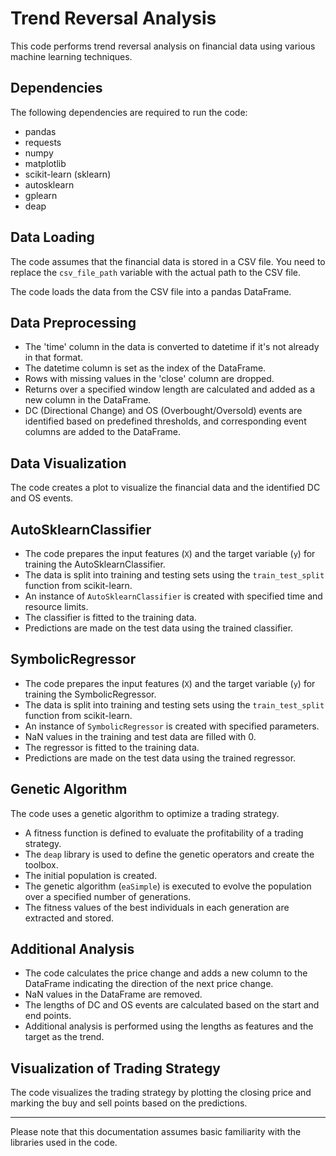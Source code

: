 # Trend Reversal Analysis

This code performs trend reversal analysis on financial data using various machine learning techniques.

## Dependencies

The following dependencies are required to run the code:

- pandas
- requests
- numpy
- matplotlib
- scikit-learn (sklearn)
- autosklearn
- gplearn
- deap

## Data Loading

The code assumes that the financial data is stored in a CSV file. You need to replace the `csv_file_path` variable with the actual path to the CSV file.

The code loads the data from the CSV file into a pandas DataFrame.

## Data Preprocessing

- The 'time' column in the data is converted to datetime if it's not already in that format.
- The datetime column is set as the index of the DataFrame.
- Rows with missing values in the 'close' column are dropped.
- Returns over a specified window length are calculated and added as a new column in the DataFrame.
- DC (Directional Change) and OS (Overbought/Oversold) events are identified based on predefined thresholds, and corresponding event columns are added to the DataFrame.

## Data Visualization

The code creates a plot to visualize the financial data and the identified DC and OS events.

## AutoSklearnClassifier

- The code prepares the input features (`X`) and the target variable (`y`) for training the AutoSklearnClassifier.
- The data is split into training and testing sets using the `train_test_split` function from scikit-learn.
- An instance of `AutoSklearnClassifier` is created with specified time and resource limits.
- The classifier is fitted to the training data.
- Predictions are made on the test data using the trained classifier.

## SymbolicRegressor

- The code prepares the input features (`X`) and the target variable (`y`) for training the SymbolicRegressor.
- The data is split into training and testing sets using the `train_test_split` function from scikit-learn.
- An instance of `SymbolicRegressor` is created with specified parameters.
- NaN values in the training and test data are filled with 0.
- The regressor is fitted to the training data.
- Predictions are made on the test data using the trained regressor.

## Genetic Algorithm

The code uses a genetic algorithm to optimize a trading strategy.

- A fitness function is defined to evaluate the profitability of a trading strategy.
- The `deap` library is used to define the genetic operators and create the toolbox.
- The initial population is created.
- The genetic algorithm (`eaSimple`) is executed to evolve the population over a specified number of generations.
- The fitness values of the best individuals in each generation are extracted and stored.

## Additional Analysis

- The code calculates the price change and adds a new column to the DataFrame indicating the direction of the next price change.
- NaN values in the DataFrame are removed.
- The lengths of DC and OS events are calculated based on the start and end points.
- Additional analysis is performed using the lengths as features and the target as the trend.

## Visualization of Trading Strategy

The code visualizes the trading strategy by plotting the closing price and marking the buy and sell points based on the predictions.

---

Please note that this documentation assumes basic familiarity with the libraries used in the code.
